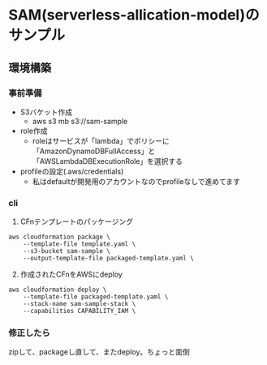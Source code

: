 # SAM(serverless-allication-model)のサンプル

## 環境構築

### 事前準備
- S3バケット作成
  - aws s3 mb s3://sam-sample
- role作成
  - roleはサービスが「lambda」でポリシーに「AmazonDynamoDBFullAccess」と「AWSLambdaDBExecutionRole」を選択する
- profileの設定(.aws/credentials)
  - 私はdefaultが開発用のアカウントなのでprofileなしで進めてます

### cli

1. CFnテンプレートのパッケージング

```
aws cloudformation package \
    --template-file template.yaml \
    --s3-bucket sam-sample \
    --output-template-file packaged-template.yaml \
```

2. 作成されたCFnをAWSにdeploy

```
aws cloudformation deploy \
    --template-file packaged-template.yaml \
    --stack-name sam-sample-stack \
    --capabilities CAPABILITY_IAM \
```

### 修正したら

zipして、packageし直して、またdeploy。ちょっと面倒
